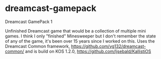 # dreamcast-gamepack
Dreamcast GamePack 1

Unfinished Dreamcast game that would be a collection of multiple mini games. I think I only "finished" Minesweeper but I don't remember the state of any of the game, it's been over 15 years since I worked on this. Uses the Dreamcast Common framework, https://github.com/vg132/dreamcast-common/ and is build on KOS 1.2.0, https://github.com/ljsebald/KallistiOS
